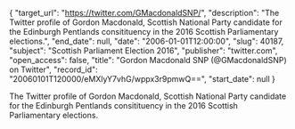 {
  "target_url": "https://twitter.com/GMacdonaldSNP/", 
  "description": "The Twitter profile of Gordon Macdonald, Scottish National Party candidate for the Edinburgh Pentlands consitituency in the 2016 Scottish Parliamentary elections.", 
  "end_date": null, 
  "date": "2006-01-01T12:00:00", 
  "slug": 40187, 
  "subject": "Scottish Parliament Election 2016", 
  "publisher": "twitter.com", 
  "open_access": false, 
  "title": "Gordon Macdonald SNP (@GMacdonaldSNP) on Twitter", 
  "record_id": "20060101T120000/eMXlyY7vhG/wppx3r9pmwQ==", 
  "start_date": null
}

The Twitter profile of Gordon Macdonald, Scottish National Party candidate for the Edinburgh Pentlands consitituency in the 2016 Scottish Parliamentary elections.